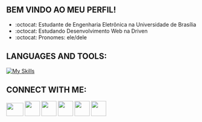 ## BEM VINDO AO MEU PERFIL!

- :octocat: Estudante de Engenharia Eletrônica na Universidade de Brasília
- :octocat: Estudando Desenvolvimento Web na Driven
- :octocat: Pronomes: ele/dele 

##

## LANGUAGES AND TOOLS:
[![My Skills](https://skills.thijs.gg/icons?i=react,nodejs,mongodb,postgresql,styledcomponents,cpp,html,css,javascript,java,prisma,docker&theme=light)](https://skills.thijs.gg)



## CONNECT WITH ME:
<div>

  <a href="https://www.youtube.com/channel/UCTtLgcVavRMt8vKTznn_ySg" target="_blank"><img height="35" width="45"
      src="https://imagepng.org/wp-content/uploads/2017/09/youtube-play-icone.png" target="_blank"></a>
  <a href="https://www.instagram.com/kauaneiras/" target="_blank"><img height="40" width="40"
      src="https://imagensemoldes.com.br/wp-content/uploads/2020/04/%C3%8Dcone-Instagram-PNG-1024x1024.png"
      target="_blank"></a>
  <a href="https://www.twitch.tv/kauaneiras" target="_blank"><img height="40" width="40"
      src="https://www.freeiconspng.com/uploads/transparent-background-twitch-logo-png-16.png" target="_blank"></a>
  <a href="https://open.spotify.com/user/12173727198?si=0ca1555a79a14b93"><img height="40" width="40"
      src="https://cdn.icon-icons.com/icons2/836/PNG/512/Spotify_icon-icons.com_66783.png" target="_blank"></a>
  <a href="mailto:kauante@hotmail.com"><img height="40" width="40"
      src="https://cdn-icons-png.flaticon.com/512/732/732223.png" target="_blank"></a>
  <a href="https://www.linkedin.com/in/kauan-de-torres-eiras-9a9563171/" target="_blank"><img height="40" width="40"
      src="https://cdn-icons-png.flaticon.com/512/174/174857.png" target="_blank"></a>
  <div style="display: inline_block"><br>
